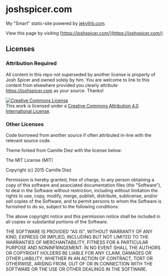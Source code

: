 # joshspicer.com

My "Smart" static-site powered by [jekyllrb.com](jekyllrb.com).

View this page by visiting [https://joshspicer.com/](https://joshspicer.com/)


## Licenses

### Attribution Required

All content in this repo not superseded by another license is property of Josh Spicer and owned solely by him.  You are welcome to link to this content from elsewhere provided you clearly attribute <https://joshspicer.com> as your source. Thanks!

<a rel="license" href="http://creativecommons.org/licenses/by/4.0/"><img alt="Creative Commons License" style="border-width:0" src="https://i.creativecommons.org/l/by/4.0/80x15.png" /></a><br />This work is licensed under a <a rel="license" href="http://creativecommons.org/licenses/by/4.0/">Creative Commons Attribution 4.0 International License</a>.

### Other Licenses

Code borrowed from another source if often attributed in-line with the relevant source code.

Theme forked from Camille Diez with the license below:

The MIT License (MIT)

Copyright (c) 2015 Camille Diez

Permission is hereby granted, free of charge, to any person obtaining a copy of this software and associated documentation files (the "Software"), to deal in the Software without restriction, including without limitation the rights to use, copy, modify, merge, publish, distribute, sublicense, and/or sell copies of the Software, and to permit persons to whom the Software is furnished to do so, subject to the following conditions:

The above copyright notice and this permission notice shall be included in all copies or substantial portions of the Software.

THE SOFTWARE IS PROVIDED "AS IS", WITHOUT WARRANTY OF ANY KIND, EXPRESS OR IMPLIED, INCLUDING BUT NOT LIMITED TO THE WARRANTIES OF MERCHANTABILITY, FITNESS FOR A PARTICULAR PURPOSE AND NONINFRINGEMENT. IN NO EVENT SHALL THE AUTHORS OR COPYRIGHT HOLDERS BE LIABLE FOR ANY CLAIM, DAMAGES OR OTHER LIABILITY, WHETHER IN AN ACTION OF CONTRACT, TORT OR OTHERWISE, ARISING FROM, OUT OF OR IN CONNECTION WITH THE SOFTWARE OR THE USE OR OTHER DEALINGS IN THE SOFTWARE.
